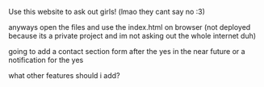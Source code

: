 Use this website to ask out girls! (lmao they cant say no :3)

anyways open the files and use the index.html on browser (not deployed because its a private project and im not asking out the whole internet duh)

going to add a contact section form after the yes in the near future or a notification for the yes

what other features should i add?
